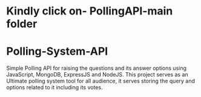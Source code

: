 # Kindly click on- PollingAPI-main folder


# Polling-System-API
Simple Polling API for raising the questions and its answer options using JavaScript, MongoDB, ExpressJS and NodeJS. This project serves as an Ultimate polling system tool for all audience, it serves storing the query and options related to it including its votes.
